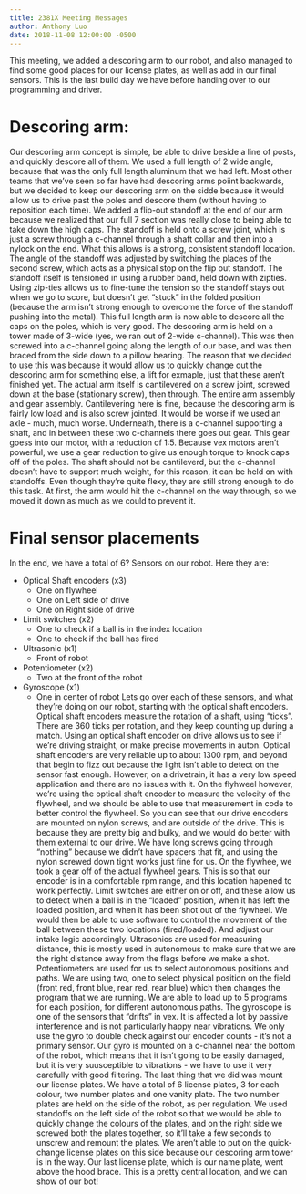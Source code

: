 ```yaml
---
title: 2381X Meeting Messages
author: Anthony Luo
date: 2018-11-08 12:00:00 -0500
---
```

This meeting, we added a descoring arm to our robot, and also managed to find some good places for our license plates, as well as add in our final sensors. This is the last build day we have before handing over to our programming and driver.
# Descoring arm:
Our descoring arm concept is simple, be able to drive beside a line of posts, and quickly descore all of them. We used a full length of 2 wide angle, because that was the only full length aluminum that we had left. Most other teams that we’ve seen so far have had descoring arms poiint backwards, but we decided to keep our descoring arm on the sidde because it would allow us to drive past the poles and descore them (without having to reposition each time). We added a flip-out standoff at the end of our arm because we realized that our full 7 section was really close to being able to take down the high caps. The standoff is held onto a screw joint, which is just a screw through a c-channel through a shaft collar and then into a nylock on the end. What this allows is a strong, consistent standoff location. The angle of the standoff was adjusted by switching the places of the second screw, which acts as a physical stop on the flip out standoff. The standoff itself is tensioned in using a rubber band, held down with zipties. Using zip-ties allows us to fine-tune the tension so the standoff stays out when we go to score, but doesn’t get “stuck” in the folded position (because the arm isn’t strong enough to overcome the force of the standoff pushing into the metal). This full length arm is now able to descore all the caps on the poles, which is very good. 
The descoring arm is held on a tower made of 3-wide (yes, we ran out of 2-wide c-channel). This was then screwed into a c-channel going along the length of our base, and was then braced from the side down to a pillow bearing. The reason that we decided to use this was because it would allow us to quickly change out the descoring arm for something else, a lift for exmaple, just that these aren’t finished yet. The actual arm itself is cantilevered on a screw joint, screwed down at the base (stationary screw), then through. The entire arm assembly and gear assembly. Cantilevering here is fine, because the descoring arm is fairly low load and is also screw jointed. It would be worse if we used an axle - much, much worse. Underneath, there is a c-channel supporting a shaft, and in between these two c-channels there goes out gear. This gear goess into our motor, with a reduction of 1:5. Because vex motors aren’t powerful, we use a gear reduction to give us enough torque to knock caps off of the poles. The shaft should not be cantileverd, but the c-channel doesn’t have to support much weight, for this reason, it can be held on with standoffs. Even though they’re quite flexy, they are still strong enough to do this task. At first, the arm would hit the c-channel on the way through, so we moved it down as much as we could to prevent it.
# Final sensor placements
In the end, we have a total of 6? Sensors on our robot. Here they are:
- Optical Shaft encoders (x3)
    - One on flywheel
    - One on Left side of drive
    - One on Right side of drive
- Limit switches (x2)
    - One to check if a ball is in the index location
    - One to check if the ball has fired
- Ultrasonic (x1)
    - Front of robot
- Potentiometer (x2)
    - Two at the front of the robot
- Gyroscope (x1)
    - One in center of robot
Lets go over each of these sensors, and what they’re doing on our robot, starting with the optical shaft encoders.
Optical shaft encoders measure the rotation of a shaft, using “ticks”. There are 360 ticks per rotation, and they keep counting up during a match. Using an optical shaft encoder on drive allows us to see if we’re driving straight, or make precise movements in auton. Optical shaft encoders are very reliable up to about 1300 rpm, and beyond that begin to fizz out because the light isn’t able to detect on the sensor fast enough. However, on a drivetrain, it has a very low speed application and there are no issues with it. On the flyhweel however, we’re using the optical shaft encoder to measure the velocity of the flywheel, and we should be able to use that measurement in code to better control the flywheel. 
So you can see that our drive encoders are mounted on nylon screws, and are outside of the drive. This is because they are pretty big and bulky, and we would do better with them external to our drive. We have long screws going through “nothing” because we didn’t have spacers that fit, and using the nylon screwed down tight works just fine for us. On the flywhee, we took a gear off of the actual flywheel gears. This is so that our encoder is in a comfortable rpm range, and this location hapened to work perfectly.
Limit switches are either on or off, and these allow us to detect when a ball is in the “loaded” position, when it has left the loaded position, and when it has been shot out of the flywheel. We would then be able to use software to control the movement of the ball between these two locations (fired/loaded). And adjust our intake logic accordingly.
Ultrasonics are used for measuring distance, this is mostly used in autonomous to make sure that we are the right distance away from the flags before we make a shot. 
Potentiometers are used for us to select autonomous positions and paths. We are using two, one to select physical position on the field (front red, front blue, rear red, rear blue) which then changes the program that we are running. We are able to load up to 5 programs for each position, for different autonomous paths. 
The gyroscope is one of the sensors that “drifts” in vex. It is affected a lot by passive interference and is not particularly happy near vibrations. We only use the gyro to double check against our encoder counts - it’s not a primary sensor. Our gyro is mounted on a c-channel near the bottom of the robot, which means that it isn’t going to be easily damaged, but it is very suusceptible to vibrations - we have to use it very carefully with good filtering. 
The last thing that we did was mount our license plates. We have a total of 6 license plates, 3 for each colour, two number plates and one vanity plate. The two number plates are held on the side of the robot, as per regulation. We used standoffs on the left side of the robot so that we would be able to quickly change the colours of the plates, and on the right side we screwed both the plates together, so it’ll take a few seconds to unscrew and remount the plates. We aren’t able to put on the quick-change license plates on this side because our descoring arm tower is in the way. Our last license plate, which is our name plate, went above the hood brace. This is a pretty central location, and we can show of our bot!
